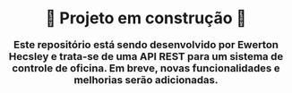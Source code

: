 <div align="center">
  <h1>🚧 Projeto em construção 🚧</h1>
  <p style="font-size: 18px; font-weight: bold; max-width: 600px; margin-top: 20px;">
    Este repositório está sendo desenvolvido por <strong>Ewerton Hecsley</strong> e trata-se de uma <strong>API REST</strong> para um sistema de <strong>controle de oficina</strong>. Em breve, novas funcionalidades e melhorias serão adicionadas.
  </p>
</div>
